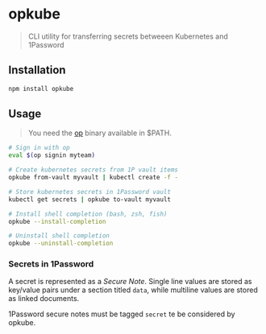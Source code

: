 # opkube

> CLI utility for transferring secrets betweeen Kubernetes and 1Password


## Installation

```bash
npm install opkube
```


## Usage

> You need the [op](https://support.1password.com/command-line-getting-started/#set-up-the-command-line-tool) binary available in $PATH.


```bash
# Sign in with op
eval $(op signin myteam)

# Create kubernetes secrets from 1P vault items
opkube from-vault myvault | kubectl create -f -

# Store kubernetes secrets in 1Password vault
kubectl get secrets | opkube to-vault myvault

# Install shell completion (bash, zsh, fish)
opkube --install-completion

# Uninstall shell completion
opkube --uninstall-completion
```

### Secrets in 1Password

A secret is represented as a _Secure Note_.
Single line values are stored as key/value pairs under a section titled `data`, while multiline values are stored as linked documents.

1Password secure notes must be tagged `secret` te be considered by opkube.
